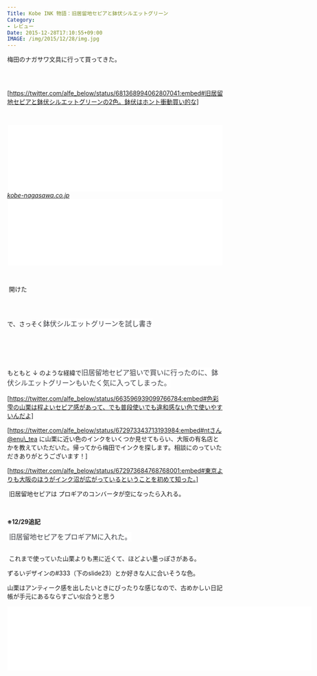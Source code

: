 ```yaml
---
Title: Kobe INK 物語：旧居留地セピアと鉢伏シルエットグリーン
Category:
- レビュー
Date: 2015-12-28T17:10:55+09:00
IMAGE: /img/2015/12/28/img.jpg
---
```



梅田のナガサワ文具に行って買ってきた。

 

<img class="magnifiable" src="https://cdn-ak2.f.st-hatena.com/images/fotolife/a/alfe1025/20010330/20010330053830.jpg" alt="" />

[https://twitter.com/alfe_below/status/681368994062807041:embed#旧居留地セピアと鉢伏シルエットグリーンの2色。鉢伏はホント衝動買い的な]

 

<iframe class="embed-card embed-webcard" style="display: block; width: 100%; height: 155px; max-width: 500px; margin: auto;" title="Kobe INK 物語　旧居留地セピア | ナガサワ文具センター" src="//hatenablog-parts.com/embed?url=http%3A%2F%2Fkobe-nagasawa.co.jp%2Fproduct%2Fink_03%2F" frameborder="0" scrolling="no"></iframe><cite class="hatena-citation"><a href="https://kobe-nagasawa.co.jp/product/ink_03/">kobe-nagasawa.co.jp</a></cite>

<iframe class="embed-card embed-webcard" style="display: block; width: 100%; height: 155px; max-width: 500px; margin: auto;" title="Kobe INK 物語　鉢伏シルエットグリーン | ナガサワ文具センター" src="//hatenablog-parts.com/embed?url=https%3A%2F%2Fkobe-nagasawa.co.jp%2Fproduct%2Fink_45%2F" frameborder="0" scrolling="no"></iframe>

 

 開けた

<img class="magnifiable" src="https://cdn-ak2.f.st-hatena.com/images/fotolife/a/alfe1025/20010330/20010330053840.jpg" alt="" />

 

で、さっそく<span style="color: #3d3f44; font-family: 'Helvetica Neue', Helvetica, Arial, 'ヒラギノ角ゴ Pro W3', 'Hiragino Kaku Gothic Pro', メイリオ, Meiryo, 'ＭＳ Ｐゴシック', 'MS PGothic', sans-serif; font-size: 16px; font-style: normal; font-variant: normal; font-weight: normal; letter-spacing: normal; line-height: 24px; orphans: auto; text-align: start; text-indent: 0px; text-transform: none; white-space: normal; widows: 1; word-spacing: 0px; -webkit-text-stroke-width: 0px; display: inline !important; float: none; background-color: #ffffff;">鉢伏シルエットグリーンを試し書き</span>

<img class="magnifiable" src="https://cdn-ak2.f.st-hatena.com/images/fotolife/a/alfe1025/20010330/20010330053850.jpg" alt="" />

 

 

もともと ↓ のような経緯で<span style="color: #3d3f44; font-family: 'Helvetica Neue', Helvetica, Arial, 'ヒラギノ角ゴ Pro W3', 'Hiragino Kaku Gothic Pro', メイリオ, Meiryo, 'ＭＳ Ｐゴシック', 'MS PGothic', sans-serif; font-size: 16px; font-style: normal; font-variant: normal; font-weight: normal; letter-spacing: normal; line-height: 24px; orphans: auto; text-align: start; text-indent: 0px; text-transform: none; white-space: normal; widows: 1; word-spacing: 0px; -webkit-text-stroke-width: 0px; display: inline !important; float: none; background-color: #ffffff;">旧居留地セピア狙いで買いに行ったのに、鉢伏シルエットグリーンもいたく気に入ってしまった。</span> 

[https://twitter.com/alfe_below/status/663596939099766784:embed#色彩雫の山栗は程よいセピア感があって、でも普段使いでも違和感ない色で使いやすいんだよ]

[https://twitter.com/alfe_below/status/672973343713193984:embed#ntさん@enu\_tea に山栗に近い色のインクをいくつか見せてもらい、大阪の有名店とかを教えていただいた。帰ってから梅田でインクを探します。相談にのっていただきありがとうございます！]

[https://twitter.com/alfe_below/status/672973684768768001:embed#東京よりも大阪のほうがインク沼が広がっているということを初めて知った。]

 旧居留地セピアは プロギアのコンバータが空になったら入れる。

 

<strong>※12/29追記</strong>

<span style="color: #3d3f44; font-family: 'Helvetica Neue', Helvetica, Arial, 'ヒラギノ角ゴ Pro W3', 'Hiragino Kaku Gothic Pro', メイリオ, Meiryo, 'ＭＳ Ｐゴシック', 'MS PGothic', sans-serif; font-size: 16px; font-style: normal; font-variant: normal; font-weight: normal; letter-spacing: normal; line-height: 24px; orphans: auto; text-align: start; text-indent: 0px; text-transform: none; white-space: normal; widows: 1; word-spacing: 0px; -webkit-text-stroke-width: 0px; display: inline !important; float: none; background-color: #ffffff;"> 旧居留地セピアをプロギアMに入れた。</span>

<img class="magnifiable" src="https://cdn-ak2.f.st-hatena.com/images/fotolife/a/alfe1025/20010330/20010330053900.jpg" alt="" />

 これまで使っていた山栗よりも黒に近くて、ほどよい墨っぽさがある。

ずるいデザインの#333（下のslide23）とか好きな人に合いそうな色。

山栗はアンティーク感を出したいときにぴったりな感じなので、古めかしい日記帳が手元にあるならすごい似合うと思う

<iframe id="talk_frame_79563" style="border: 0; padding: 0; margin: 0; background: transparent;" src="//speakerdeck.com/player/668afdd0416f0131d3593a28a5a3f5e4" width="710" frameborder="0" allowfullscreen="true"></iframe>

 
